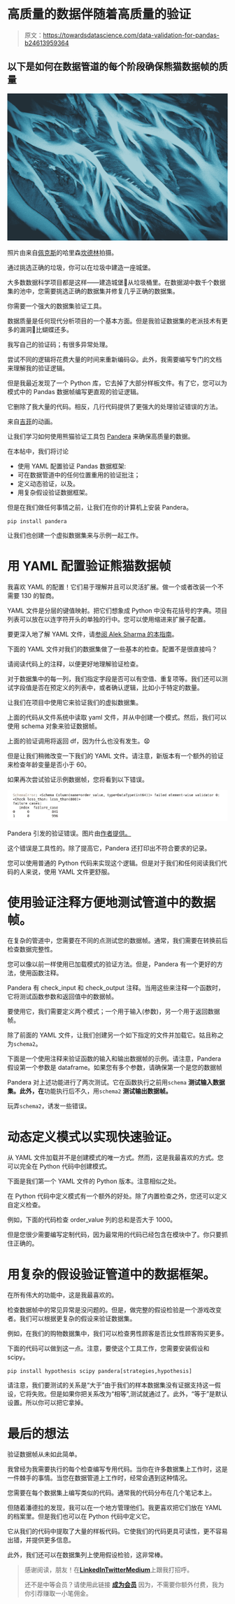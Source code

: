 # 高质量的数据伴随着高质量的验证

> 原文：<https://towardsdatascience.com/data-validation-for-pandas-b24613959364>

## 以下是如何在数据管道的每个阶段确保熊猫数据帧的质量

![](img/5e6f362562936e3c8d2964a23ed5e04b.png)

照片由来自[佩克斯](https://www.pexels.com/photo/close-up-photo-of-blue-background-2441454/)的哈里森[坎德林](https://www.pexels.com/photo/close-up-photo-of-blue-background-2441454/)拍摄。

通过挑选正确的垃圾，你可以在垃圾中建造一座城堡。

大多数数据科学项目都是这样——建造城堡🏰从垃圾桶里。在数据湖中数千个数据集的池中，您需要挑选正确的数据集并修复几乎正确的数据集。

你需要一个强大的数据集验证工具。

数据质量是任何现代分析项目的一个基本方面。但是我验证数据集的老派技术有更多的漏洞🐛比蝴蝶还多。

我写自己的验证码；有很多异常处理。

尝试不同的逻辑将花费大量的时间来重新编码😦。此外，我需要编写专门的文档来理解我的验证逻辑。

[](/stop-firefighting-data-quality-issues-4c064bcbbb53)  

但是我最近发现了一个 Python 库，它去掉了大部分样板文件。有了它，您可以为模式中的 Pandas 数据帧编写更直观的验证逻辑。

它删除了我大量的代码。相反，几行代码提供了更强大的处理验证错误的方法。

来自[吉菲](https://giphy.com/gifs/littlemix-little-mix-black-magic-MUnlAiiNn7HZutahjH)的动画。

让我们学习如何使用熊猫验证工具包 [Pandera](https://pandera.readthedocs.io/en/stable/) 来确保高质量的数据。

在本帖中，我们将讨论

*   使用 YAML 配置验证 Pandas 数据框架:
*   可在数据管道中的任何位置重用的验证批注；
*   定义动态验证，以及。
*   用复杂假设验证数据框架。

但是在我们做任何事情之前，让我们在你的计算机上安装 Pandera。

```
pip install pandera
```

让我们也创建一个虚拟数据集来与示例一起工作。

# 用 YAML 配置验证熊猫数据帧

我喜欢 YAML 的配置！它们易于理解并且可以灵活扩展。做一个或者改装一个不需要 130 的智商。

YAML 文件是分层的键值映射。把它们想象成 Python 中没有花括号的字典。项目列表可以放在以连字符开头的单独的行中。您可以使用缩进来扩展子配置。

要更深入地了解 YAML 文件，请[参阅 Alek Sharma 的本指南](https://circleci.com/blog/what-is-yaml-a-beginner-s-guide/)。

下面的 YAML 文件对我们的数据集做了一些基本的检查。配置不是很直接吗？

请阅读代码上的注释，以便更好地理解验证检查。

对于数据集中的每一列，我们指定字段是否可以有空值、重复项等。我们还可以测试字段值是否在预定义的列表中，或者确认逻辑，比如小于特定的数量。

让我们在项目中使用它来验证我们的虚拟数据集。

上面的代码从文件系统中读取 yaml 文件，并从中创建一个模式。然后，我们可以使用 schema 对象来验证数据帧。

上面的验证调用将返回 df，因为什么也没有发生。😧

但是让我们稍微改变一下我们的 YAML 文件。请注意，新版本有一个额外的验证来检查年龄变量是否小于 60。

如果再次尝试验证示例数据帧，您将看到以下错误。

![](img/127d713f1d222bf828fdd8142d9a0e9e.png)

Pandera 引发的验证错误。图片由[作者提供。](https://thuwarakesh.medium.com)

这个错误是工具性的。除了提高它，Pandera 还打印出不符合要求的记录。

您可以使用普通的 Python 代码来实现这个逻辑。但是对于我们和任何阅读我们代码的人来说，使用 YAML 文件更舒服。

# 使用验证注释方便地测试管道中的数据帧。

在复杂的管道中，您需要在不同的点测试您的数据帧。通常，我们需要在转换前后检查数据完整性。

[](/the-prefect-way-to-automate-orchestrate-data-pipelines-d4465638bac2)  

您可以像以前一样使用已加载模式的验证方法。但是，Pandera 有一个更好的方法，使用函数注释。

Pandera 有 check_input 和 check_output 注释。当用这些来注释一个函数时，它将测试函数参数和返回值中的数据帧。

要使用它，我们需要定义两个模式；一个用于输入(参数)，另一个用于返回数据帧。

除了前面的 YAML 文件，让我们创建另一个如下指定的文件并加载它。姑且称之为`schema2`。

下面是一个使用注释来验证函数的输入和输出数据帧的示例。请注意，Pandera 假设第一个参数是 dataframe。如果您有多个参数，请确保第一个是您的数据帧

Pandera 对上述功能进行了两次测试。它在函数执行之前用`schema` **测试输入数据集。此外，在**功能执行后不久，用`schema2` **测试输出数据帧。**

玩弄`schema2`，诱发一些错误。

# 动态定义模式以实现快速验证。

从 YAML 文件加载并不是创建模式的唯一方式。然而，这是我最喜欢的方式。您可以完全在 Python 代码中创建模式。

下面是我们第一个 YAML 文件的 Python 版本。注意相似之处。

在 Python 代码中定义模式有一个额外的好处。除了内置检查之外，您还可以定义自定义检查。

例如，下面的代码检查 order_value 列的总和是否大于 1000。

但是您很少需要编写定制代码，因为最常用的代码已经包含在模块中了。你只要抓住正确的。

# 用复杂的假设验证管道中的数据框架。

在所有伟大的功能中，这是我最喜欢的。

检查数据帧中的常见异常是没问题的。但是，做完整的假设检验是一个游戏改变者。我们可以根据更复杂的假设来验证数据集。

例如，在我们的购物数据集中，我们可以检查男性顾客是否比女性顾客购买更多。

下面的代码可以做到这一点。注意，要使这个工具工作，您需要安装假设和 scipy。

```
pip install hypothesis scipy pandera[strategies,hypothesis]
```

请注意，我们要测试的关系是“大于”由于我们的样本数据集没有证据支持这一假设，它将失败。但是如果你把关系改为“相等”,测试就通过了。此外，“等于”是默认设置。所以你可以把它拿掉。

# 最后的想法

验证数据帧从未如此简单。

我曾经为我需要执行的每个检查编写专用代码。当你在许多数据集上工作时，这是一件棘手的事情。当您在数据管道上工作时，经常会遇到这种情况。

[](/how-to-speed-up-python-data-pipelines-up-to-91x-80d7accfe7ec)  

您需要在每个数据集上编写类似的代码。通常我的代码分布在几个笔记本上。

但随着潘德拉的发现，我可以在一个地方管理他们。我更喜欢把它们放在 YAML 的档案里。但是我们也可以在 Python 代码中定义它。

它从我们的代码中提取了大量的样板代码。它使我们的代码更具可读性，更不容易出错，并提供更多信息。

此外，我们还可以在数据集列上使用假设检验，这非常棒。

> 感谢阅读，朋友！在[**LinkedIn**](https://www.linkedin.com/in/thuwarakesh/)[**Twitter**](https://twitter.com/Thuwarakesh)[**Medium**](https://thuwarakesh.medium.com/)上跟我打招呼。
> 
> 还不是中等会员？请使用此链接 [**成为会员**](https://thuwarakesh.medium.com/membership) 因为，不需要你额外付费，我为你引荐赚取一小笔佣金。